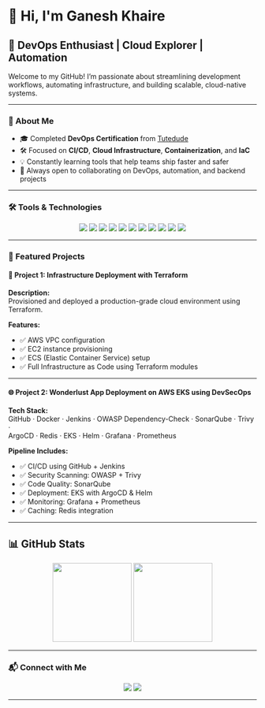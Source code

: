 
# 👋 Hi, I'm Ganesh Khaire

## 🚀 DevOps Enthusiast | Cloud Explorer | Automation 

Welcome to my GitHub! I’m passionate about streamlining development workflows, automating infrastructure, and building scalable, cloud-native systems.

---

### 🧠 About Me
- 🎓 Completed **DevOps Certification** from [Tutedude](https://tutedude.in)
- 🛠️ Focused on **CI/CD**, **Cloud Infrastructure**, **Containerization**, and **IaC**
- 💡 Constantly learning tools that help teams ship faster and safer
- 🤝 Always open to collaborating on DevOps, automation, and backend projects

---

### 🛠️ Tools & Technologies

<p align="center">
  <img src="https://img.shields.io/badge/-Docker-2496ED?style=flat&logo=docker&logoColor=white" />
  <img src="https://img.shields.io/badge/-GitHub Actions-2088FF?style=flat&logo=github-actions&logoColor=white" />
  <img src="https://img.shields.io/badge/-Terraform-623CE4?style=flat&logo=terraform&logoColor=white" />
  <img src="https://img.shields.io/badge/-AWS-FF9900?style=flat&logo=amazon-aws&logoColor=white" />
  <img src="https://img.shields.io/badge/-Linux-FCC624?style=flat&logo=linux&logoColor=black" />
  <img src="https://img.shields.io/badge/-Python-3776AB?style=flat&logo=python&logoColor=white" />
  <img src="https://img.shields.io/badge/-Bash-4EAA25?style=flat&logo=gnubash&logoColor=white" />
  <img src="https://img.shields.io/badge/Kubernetes-326CE5?style=flat&logo=kubernetes&logoColor=white" />
  <img src="https://img.shields.io/badge/Jenkins-D24939?style=flat&logo=jenkins&logoColor=white" />
  <img src="https://img.shields.io/badge/Prometheus-E6522C?style=flat&logo=prometheus&logoColor=white" />
  <img src="https://img.shields.io/badge/Grafana-F46800?style=flat&logo=grafana&logoColor=white" />
</p>

---

### 📂 Featured Projects

#### 🚀 Project 1: Infrastructure Deployment with Terraform

**Description:**  
Provisioned and deployed a production-grade cloud environment using Terraform.

**Features:**
- ✅ AWS VPC configuration  
- ✅ EC2 instance provisioning  
- ✅ ECS (Elastic Container Service) setup  
- ✅ Full Infrastructure as Code using Terraform modules

---

#### 🌐 Project 2: Wonderlust App Deployment on AWS EKS using DevSecOps

**Tech Stack:**  
GitHub · Docker · Jenkins · OWASP Dependency-Check · SonarQube · Trivy ·  
ArgoCD · Redis · EKS · Helm · Grafana · Prometheus

**Pipeline Includes:**
- ✅ CI/CD using GitHub + Jenkins  
- ✅ Security Scanning: OWASP + Trivy  
- ✅ Code Quality: SonarQube  
- ✅ Deployment: EKS with ArgoCD & Helm  
- ✅ Monitoring: Grafana + Prometheus  
- ✅ Caching: Redis integration

---
## 📊 GitHub Stats  

<p align="center">
  <img src="https://github-readme-stats.vercel.app/api?username=ganeshkhairedevops&show_icons=true&theme=radical" height="160" />
  <img src="https://github-readme-streak-stats.herokuapp.com/?user=ganeshkhairedevops&theme=radical" height="160" />
</p>

---

### 📬 Connect with Me

<p align="center">
  <a href="https://www.linkedin.com/in/ganesh-khaire-518aa450"><img src="https://img.shields.io/badge/-LinkedIn-0077B5?style=flat&logo=linkedin&logoColor=white"/></a>
  <a href="mailto:ganeshkhaire14@gmail.com"><img src="https://img.shields.io/badge/-Email-D14836?style=flat&logo=gmail&logoColor=white"/></a>
</p>

---
